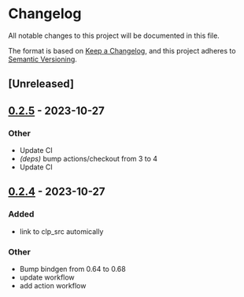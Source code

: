 # Changelog
All notable changes to this project will be documented in this file.

The format is based on [Keep a Changelog](https://keepachangelog.com/en/1.0.0/),
and this project adheres to [Semantic Versioning](https://semver.org/spec/v2.0.0.html).

## [Unreleased]

## [0.2.5](https://github.com/Maroon502/coinclp-sys/compare/v0.2.4...v0.2.5) - 2023-10-27

### Other
- Update CI
- *(deps)* bump actions/checkout from 3 to 4
- Update CI

## [0.2.4](https://github.com/Maroon502/coinclp-sys/compare/v0.2.3...v0.2.4) - 2023-10-27

### Added
- link to clp_src automically

### Other
- Bump bindgen from 0.64 to 0.68
- update workflow
- add action workflow
